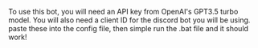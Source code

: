 To use this bot, you will need an API key from OpenAI's GPT3.5 turbo model. You will also need a client ID for the discord bot you will be using. paste these into the config file, then simple run the .bat file and it should work!
